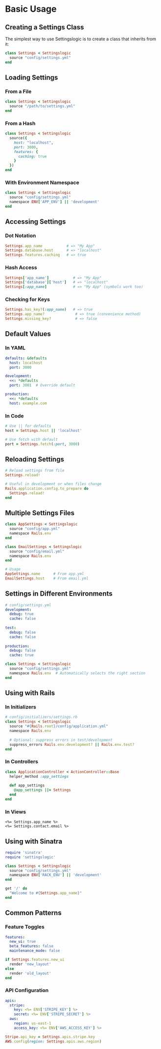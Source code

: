 # Basic Usage

## Creating a Settings Class

The simplest way to use Settingslogic is to create a class that inherits from it:

```ruby
class Settings < Settingslogic
  source "config/settings.yml"
end
```

## Loading Settings

### From a File

```ruby
class Settings < Settingslogic
  source "/path/to/settings.yml"
end
```

### From a Hash

```ruby
class Settings < Settingslogic
  source({
    host: "localhost",
    port: 3000,
    features: {
      caching: true
    }
  })
end
```

### With Environment Namespace

```ruby
class Settings < Settingslogic
  source "config/settings.yml"
  namespace ENV['APP_ENV'] || 'development'
end
```

## Accessing Settings

### Dot Notation

```ruby
Settings.app_name           # => "My App"
Settings.database.host      # => "localhost"
Settings.features.caching   # => true
```

### Hash Access

```ruby
Settings['app_name']           # => "My App"
Settings['database']['host']   # => "localhost"
Settings[:app_name]            # => "My App" (symbols work too)
```

### Checking for Keys

```ruby
Settings.has_key?(:app_name)   # => true
Settings.app_name?              # => true (convenience method)
Settings.missing_key?           # => false
```

## Default Values

### In YAML

```yaml
defaults: &defaults
  host: localhost
  port: 3000

development:
  <<: *defaults
  port: 3001  # Override default

production:
  <<: *defaults
  host: example.com
```

### In Code

```ruby
# Use || for defaults
host = Settings.host || 'localhost'

# Use fetch with default
port = Settings.fetch(:port, 3000)
```

## Reloading Settings

```ruby
# Reload settings from file
Settings.reload!

# Useful in development or when files change
Rails.application.config.to_prepare do
  Settings.reload!
end
```

## Multiple Settings Files

```ruby
class AppSettings < Settingslogic
  source "config/app.yml"
  namespace Rails.env
end

class EmailSettings < Settingslogic
  source "config/email.yml"
  namespace Rails.env
end

# Usage
AppSettings.name      # From app.yml
EmailSettings.host    # From email.yml
```

## Settings in Different Environments

```yaml
# config/settings.yml
development:
  debug: true
  cache: false
  
test:
  debug: false
  cache: false
  
production:
  debug: false
  cache: true
```

```ruby
class Settings < Settingslogic
  source "config/settings.yml"
  namespace Rails.env  # Automatically selects the right section
end
```

## Using with Rails

### In Initializers

```ruby
# config/initializers/settings.rb
class Settings < Settingslogic
  source "#{Rails.root}/config/application.yml"
  namespace Rails.env
  
  # Optional: suppress errors in test/development
  suppress_errors Rails.env.development? || Rails.env.test?
end
```

### In Controllers

```ruby
class ApplicationController < ActionController::Base
  helper_method :app_settings
  
  def app_settings
    @app_settings ||= Settings
  end
end
```

### In Views

```erb
<%= Settings.app_name %>
<%= Settings.contact.email %>
```

## Using with Sinatra

```ruby
require 'sinatra'
require 'settingslogic'

class Settings < Settingslogic
  source "config/settings.yml"
  namespace ENV['RACK_ENV'] || 'development'
end

get '/' do
  "Welcome to #{Settings.app_name}"
end
```

## Common Patterns

### Feature Toggles

```yaml
features:
  new_ui: true
  beta_features: false
  maintenance_mode: false
```

```ruby
if Settings.features.new_ui
  render 'new_layout'
else
  render 'old_layout'
end
```

### API Configuration

```yaml
apis:
  stripe:
    key: <%= ENV['STRIPE_KEY'] %>
    secret: <%= ENV['STRIPE_SECRET'] %>
  aws:
    region: us-east-1
    access_key: <%= ENV['AWS_ACCESS_KEY'] %>
```

```ruby
Stripe.api_key = Settings.apis.stripe.key
AWS.config(region: Settings.apis.aws.region)
```